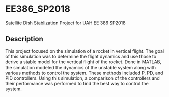 # EE386_SP2018
Satellite Dish Stablization Project for UAH EE 386 SP2018

## Description
This project focused on the simulation of a rocket in vertical flight. The goal of this simulation was to determine the flight dynamics and use those to derive a stable model for the vertical flight of the  rocket. Done in MATLAB, the simulation modeled the dynamics of the unstable system along with  various methods to control the system. These methods included P, PD, and PID controllers. Using this simulation, a comparison of the controllers and their performance was performed to find the best way to control the system.
